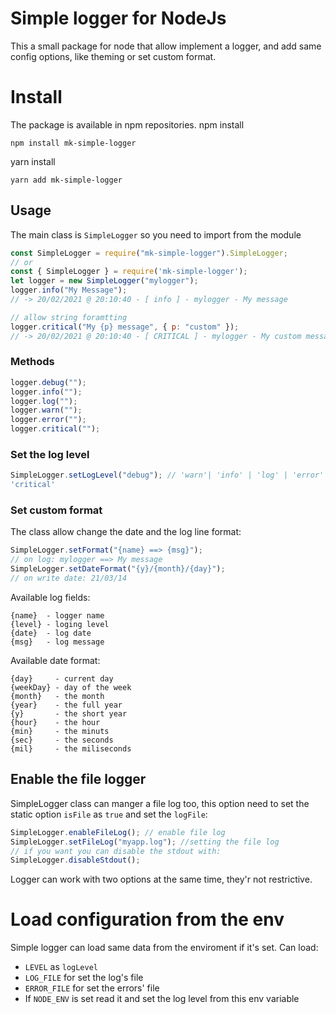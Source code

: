 # Simple logger for NodeJs

This a small package for node that allow implement a logger, and add same
config options, like theming or set custom format.
# Install
The package is available in npm repositories.
npm install
```
npm install mk-simple-logger
```
yarn install
```
yarn add mk-simple-logger
```
## Usage

The main class is `SimpleLogger` so you need to import from the module

```js
const SimpleLogger = require("mk-simple-logger").SimpleLogger;
// or
const { SimpleLogger } = require('mk-simple-logger');
let logger = new SimpleLogger("mylogger");
logger.info("My Message");
// -> 20/02/2021 @ 20:10:40 - [ info ] - mylogger - My message

// allow string foramtting
logger.critical("My {p} message", { p: "custom" });
// -> 20/02/2021 @ 20:10:40 - [ CRITICAL ] - mylogger - My custom message
```

### Methods

```js
logger.debug("");
logger.info("");
logger.log("");
logger.warn("");
logger.error("");
logger.critical("");
```

### Set the log level

```js
SimpleLogger.setLogLevel("debug"); // 'warn'| 'info' | 'log' | 'error' |
'critical'
```

### Set custom format

The class allow change the date and the log line format:

```js
SimpleLogger.setFormat("{name} ==> {msg}");
// on log: mylogger ==> My message
SimpleLogger.setDateFormat("{y}/{month}/{day}");
// on write date: 21/03/14
```

Available log fields:

```
{name}  - logger name
{level} - loging level
{date}  - log date
{msg}   - log message
```

Available date format:

```
{day}     - current day
{weekDay} - day of the week
{month}   - the month
{year}    - the full year
{y}       - the short year
{hour}    - the hour
{min}     - the minuts
{sec}     - the seconds
{mil}     - the miliseconds
```

## Enable the file logger

SimpleLogger class can manger a file log too, this option need to set
the static option `isFile` as `true` and set the `logFile`:

```js
SimpleLogger.enableFileLog(); // enable file log
SimpleLogger.setFileLog("myapp.log"); //setting the file log
// if you want you can disable the stdout with:
SimpleLogger.disableStdout();
```

Logger can work with two options at the same time, they'r not restrictive.

# Load configuration from the env
Simple logger can load same data from the enviroment if it's set.
Can load:
- `LEVEL` as `logLevel`
- `LOG_FILE` for set the log's file
- `ERROR_FILE` for set the errors' file
- If `NODE_ENV` is set read it and set the log level from this env variable


